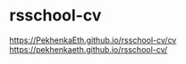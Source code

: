 # rsschool-cv
https://PekhenkaEth.github.io/rsschool-cv/cv
https://pekhenkaeth.github.io/rsschool-cv/